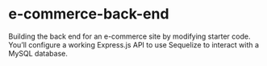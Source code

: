 # e-commerce-back-end
Building the back end for an e-commerce site by modifying starter code. You’ll configure a working Express.js API to use Sequelize to interact with a MySQL database.
